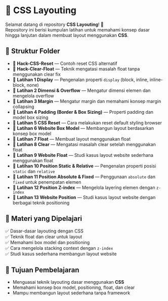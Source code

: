 # 🎨 CSS Layouting

Selamat datang di repository **CSS Layouting**! 🚀  
Repository ini berisi kumpulan latihan untuk memahami konsep dasar hingga lanjutan dalam membuat layout menggunakan **CSS**.

## 📁 Struktur Folder  
- 📂 **Hack-CSS-Reset** — Contoh reset CSS alternatif  
- 📂 **Hack-Clear-Float** — Teknik mengatasi masalah float tanpa menggunakan clear fix  
- 📂 **Latihan 1 Display** — Pengenalan properti `display` (block, inline, inline-block, none)  
- 📂 **Latihan 2 Dimensi & Overflow** — Mengatur dimensi elemen dan mengelola overflow  
- 📂 **Latihan 3 Margin** — Mengatur margin dan memahami konsep margin collapsing  
- 📂 **Latihan 4 Padding (Border & Box Sizing)** — Properti padding dan model box sizing  
- 📂 **Latihan 5 CSS Reset** — Cara melakukan reset default styling browser  
- 📂 **Latihan 6 Website Box Model** — Membangun layout berdasarkan konsep box model  
- 📂 **Latihan 7 Float** — Membuat layout menggunakan float  
- 📂 **Latihan 8 Clear** — Mengatasi masalah clear setelah menggunakan float  
- 📂 **Latihan 9 Website Float** — Studi kasus layout website sederhana menggunakan float  
- 📂 **Latihan 10 Position Static & Relative** — Pengenalan properti posisi `static` dan `relative`  
- 📂 **Latihan 11 Position Absolute & Fixed** — Penggunaan `absolute` dan `fixed` untuk penempatan elemen  
- 📂 **Latihan 12 Position Z-index** — Mengelola layering elemen dengan `z-index`  
- 📂 **Latihan 13 Website Position** — Studi kasus layout website dengan berbagai teknik positioning  

## 📌 Materi yang Dipelajari  
✅ Dasar-dasar layouting dengan CSS  
✅ Teknik float dan clear untuk layout  
✅ Memahami box model dan positioning  
✅ Cara mengelola stacking context dengan `z-index`  
✅ Studi kasus sederhana membangun layout website  

## 🎯 Tujuan Pembelajaran  
- Menguasai teknik layouting dasar menggunakan **CSS**  
- Memahami konsep box model, positioning, float, dan clear  
- Mampu membangun layout sederhana tanpa framework 
